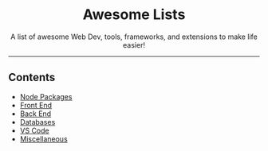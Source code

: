 <div align="center">
  <h1>Awesome Lists</h1>
  <p>A list of awesome Web Dev, tools, frameworks, and extensions to make life easier!</p>
</div>

---

## Contents

- [Node Packages](https://github.com/parkercode98/test-awesome-list/blob/main/lists/node-packages/node-packages.md)
- [Front End](https://github.com/parkercode98/test-awesome-list/blob/main/lists/front-end/front-end.md)
- [Back End](https://github.com/parkercode98/test-awesome-list/blob/main/lists/back-end/back-end.md)
- [Databases](https://github.com/parkercode98/test-awesome-list/blob/main/lists/databases/databases.md)
- [VS Code](https://github.com/parkercode98/test-awesome-list/blob/main/lists/vs-code/vs-code.md)
- [Miscellaneous](https://github.com/parkercode98/test-awesome-list/blob/main/lists/miscellaneous/miscellaneous.md)
